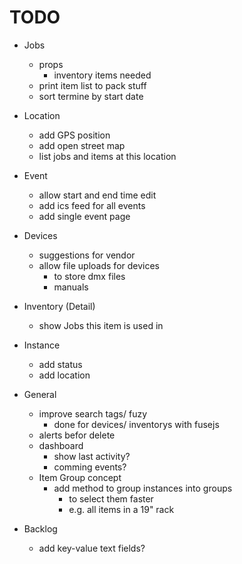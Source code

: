 # TODO

- Jobs
  - props
    - inventory items needed
  - print item list to pack stuff
  - sort termine by start date

- Location
  - add GPS position
  - add open street map
  - list jobs and items at this location

- Event
  - allow start and end time edit
  - add ics feed for all events
  - add single event page

- Devices
  - suggestions for vendor
  - allow file uploads for devices
    - to store dmx files
    - manuals

- Inventory (Detail)
  - show Jobs this item is used in

- Instance
  - add status
  - add location

- General
  - improve search tags/ fuzy
    - done for devices/ inventorys with fusejs
  - alerts befor delete
  - dashboard
    - show last activity?
    - comming events?
  - Item Group concept
    - add method to group instances into groups
      - to select them faster
      - e.g. all items in a 19" rack





- Backlog
  - add key-value text fields?
